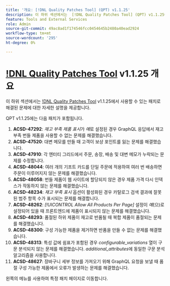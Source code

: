 ```yaml
---
title: '개요: [!DNL Quality Patches Tool] (QPT) v1.1.25'
description: 이 하위 섹션에서는  [!DNL Quality Patches Tool] (QPT) v1.1.25에서 사용할 수 있는 패치로 해결된 문제에 대한 자세한 설명을 제공합니다.
feature: Tools and External Services
role: Admin
source-git-commit: 49ac8ad1f174546fcc0454645b2480a40ead2924
workflow-type: tm+mt
source-wordcount: '295'
ht-degree: 0%

---
```


# [!DNL Quality Patches Tool](QPT) v1.1.25 개요

이 하위 섹션에서는 [!DNL Quality Patches Tool](QPT) v1.1.25에서 사용할 수 있는 패치로 해결된 문제에 대한 자세한 설명을 제공합니다.

QPT v1.1.25에는 다음 패치가 포함됩니다.

1. **ACSD-47292**: *재고 부족 제품 표시*&#x200B;가 *예*&#x200B;로 설정된 경우 GraphQL 응답에서 재고 부족 번들 제품을 사용할 수 없는 문제를 해결했습니다.
1. **ACSD-47520**: 대변 메모를 만들 때 고객이 보상 포인트를 잃는 문제를 해결했습니다.
1. **ACSD-47910**: 각 엔터티 그리드에서 주문, 송장, 배송 및 대변 메모가 누락되는 문제를 수정합니다.
1. **ACSD-48044**: 여러 개의 기프트 카드를 단일 주문에 적용하여 여러 번 배송하면 주문이 이루어지지 않는 문제를 해결했습니다.
1. **ACSD-48058**: 번들 제품이 웹 사이트에 할당되지 않은 경우 제품 가격 다시 인덱스가 작동하지 않는 문제를 해결했습니다.
1. **ACSD-48234**: *재고 부족 표시* 옵션이 활성화된 경우 카탈로그 검색 결과에 잘못된 범주 항목 수가 표시되는 문제를 해결합니다.
1. **ACSD-48262**: *[!UICONTROL Allow All Products Per Page]* 설정이 *예*(으)로 설정되어 있을 때 프론트엔드에 제품이 표시되지 않는 문제를 해결했습니다.
1. **ACSD-48293**: 품절된 하위 제품이 재고로 반품될 때 복합 제품이 품절되는 문제를 해결했습니다.
1. **ACSD-48300**: 구성 가능한 제품을 제거하면 반품을 만들 수 없는 문제를 해결했습니다.
1. **ACSD-48313**: 특성 값에 쉼표가 포함된 경우 *configurable_variations* 열이 구문 분석되지 않는 문제를 해결했습니다. *additional_attributes*&#x200B;에 동일한 구문 분석 알고리즘을 사용합니다.
1. **ACSD-48627**: 장바구니 세부 정보를 가져오기 위해 GraphQL 요청을 보낼 때 품절 구성 가능한 제품에서 오류가 발생하는 문제를 해결했습니다.

왼쪽의 메뉴를 사용하여 특정 패치 페이지로 이동합니다.
